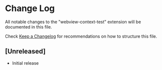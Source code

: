 # Change Log

All notable changes to the "webview-context-test" extension will be documented in this file.

Check [Keep a Changelog](http://keepachangelog.com/) for recommendations on how to structure this file.

## [Unreleased]

- Initial release